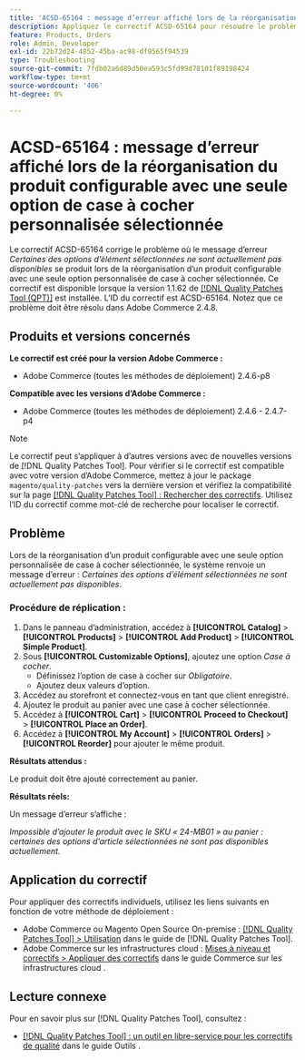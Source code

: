 ```yaml
---
title: 'ACSD-65164 : message d’erreur affiché lors de la réorganisation du produit configurable avec une seule option de case à cocher personnalisée sélectionnée'
description: Appliquez le correctif ACSD-65164 pour résoudre le problème d’Adobe Commerce où le message d’erreur *Certaines des options d’élément sélectionnées ne sont actuellement pas disponibles* se produit lors de la réorganisation d’un produit configurable avec une seule option personnalisée de case à cocher sélectionnée.
feature: Products, Orders
role: Admin, Developer
exl-id: 22b72d24-4852-45ba-ac98-df9565f94539
type: Troubleshooting
source-git-commit: 7fdb02a6d89d50ea593c5fd99d78101f89198424
workflow-type: tm+mt
source-wordcount: '406'
ht-degree: 0%

---
```


# ACSD-65164 : message d’erreur affiché lors de la réorganisation du produit configurable avec une seule option de case à cocher personnalisée sélectionnée

Le correctif ACSD-65164 corrige le problème où le message d’erreur *Certaines des options d’élément sélectionnées ne sont actuellement pas disponibles* se produit lors de la réorganisation d’un produit configurable avec une seule option personnalisée de case à cocher sélectionnée. Ce correctif est disponible lorsque la version 1.1.62 de [[!DNL Quality Patches Tool (QPT)]](/help/tools/quality-patches-tool/quality-patches-tool-to-self-serve-quality-patches.md) est installée. L’ID du correctif est ACSD-65164. Notez que ce problème doit être résolu dans Adobe Commerce 2.4.8.

## Produits et versions concernés

**Le correctif est créé pour la version Adobe Commerce :**

* Adobe Commerce (toutes les méthodes de déploiement) 2.4.6-p8

**Compatible avec les versions d’Adobe Commerce :**

* Adobe Commerce (toutes les méthodes de déploiement) 2.4.6 - 2.4.7-p4

>[!NOTE]
>
>Le correctif peut s’appliquer à d’autres versions avec de nouvelles versions de [!DNL Quality Patches Tool]. Pour vérifier si le correctif est compatible avec votre version d’Adobe Commerce, mettez à jour le package `magento/quality-patches` vers la dernière version et vérifiez la compatibilité sur la page [[!DNL Quality Patches Tool] : Rechercher des correctifs](https://experienceleague.adobe.com/tools/commerce-quality-patches/index.html). Utilisez l’ID du correctif comme mot-clé de recherche pour localiser le correctif.

## Problème

Lors de la réorganisation d’un produit configurable avec une seule option personnalisée de case à cocher sélectionnée, le système renvoie un message d’erreur : *Certaines des options d’élément sélectionnées ne sont actuellement pas disponibles*.

### Procédure de réplication :

1. Dans le panneau d’administration, accédez à **[!UICONTROL Catalog]** > **[!UICONTROL Products]** > **[!UICONTROL Add Product]** > **[!UICONTROL Simple Product]**.
1. Sous **[!UICONTROL Customizable Options]**, ajoutez une option *Case à cocher*.
   * Définissez l’option de case à cocher sur *Obligatoire*.
   * Ajoutez deux valeurs d’option.
1. Accédez au storefront et connectez-vous en tant que client enregistré.
1. Ajoutez le produit au panier avec une case à cocher sélectionnée.
1. Accédez à **[!UICONTROL Cart]** > **[!UICONTROL Proceed to Checkout]** > **[!UICONTROL Place an Order]**.
1. Accédez à **[!UICONTROL My Account]** > **[!UICONTROL Orders]** > **[!UICONTROL Reorder]** pour ajouter le même produit.

**Résultats attendus :**

Le produit doit être ajouté correctement au panier.

**Résultats réels:**

Un message d’erreur s’affiche :

*Impossible d’ajouter le produit avec le SKU « 24-MB01 » au panier : certaines des options d’article sélectionnées ne sont pas disponibles actuellement.*

## Application du correctif

Pour appliquer des correctifs individuels, utilisez les liens suivants en fonction de votre méthode de déploiement :

* Adobe Commerce ou Magento Open Source On-premise : [[!DNL Quality Patches Tool] > Utilisation](/help/tools/quality-patches-tool/usage.md) dans le guide de [!DNL Quality Patches Tool].
* Adobe Commerce sur les infrastructures cloud : [Mises à niveau et correctifs > Appliquer des correctifs](https://experienceleague.adobe.com/docs/commerce-cloud-service/user-guide/develop/upgrade/apply-patches.html) dans le guide Commerce sur les infrastructures cloud .

## Lecture connexe

Pour en savoir plus sur [!DNL Quality Patches Tool], consultez :

* [[!DNL Quality Patches Tool] : un outil en libre-service pour les correctifs de qualité](/help/tools/quality-patches-tool/quality-patches-tool-to-self-serve-quality-patches.md) dans le guide Outils .
